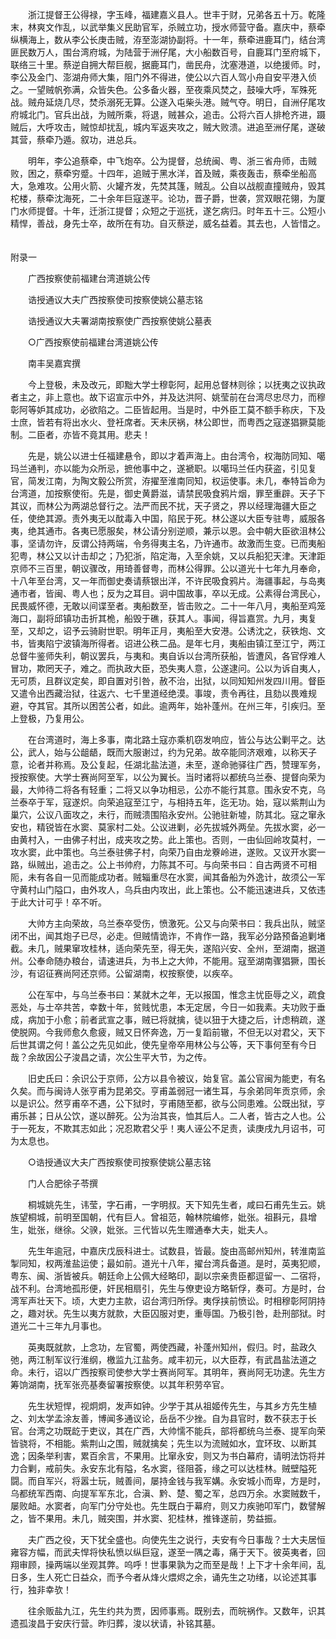 <!-- { "loadSidebar": true } -->
　　浙江提督王公得禄，字玉峰，福建嘉义县人。世丰于财，兄弟各五十万。乾隆末，林爽文作乱，以武举集义民助官军，杀贼立功，授水师营守备。嘉庆中，蔡牵纵横海上，数从李公长庚击贼，洊至澎湖协副将。十一年，蔡牵进鹿耳门，结台湾匪民数万人，围台湾府城，为陆营于洲仔尾，大小船数百号，自鹿耳门至府城下，联络三十里。蔡逆自拥大帮巨舰，据鹿耳门，凿民舟，沈塞港道，以绝援师。时，李公及金门、澎湖舟师大集，阻门外不得进，使公以六百人驾小舟自安平港入侦之。一望贼帆弥满，众皆失色。公多备火器，至夜乘风焚之，鼓噪大呼，军殊死战。贼舟延烧几尽，焚杀溺死无算。公遂入屯柴头港。贼气夺。明日，自洲仔尾攻府城北门。官兵出战，为贼所乘，将退，贼甚众，追击。公将六百人排枪齐进，蹑贼后，大呼攻击，贼惊却扰乱，城内军返夹攻之，贼大败溃。进追至洲仔尾，遂破其营，蔡牵乃遁。叙功，进总兵。

　　明年，李公追蔡牵，中飞炮卒。公为提督，总统闽、粤、浙三省舟师，击贼败，困之，蔡牵穷蹙。十四年，追贼于黑水洋，首及贼，乘夜轰击，蔡牵坐船高大，急难攻。公用火箭、火罐齐发，先焚其篷，贼乱。公自以战舰直撞贼舟，毁其柁楼，蔡牵沈海死，二十余年巨寇遂平。论功，晋子爵，世袭，赏双眼花翎，为厦门水师提督。十年，迁浙江提督；众短之于巡抚，遂乞病归。时年五十三。公短小精悍，善战，身先士卒，故所在有功。自灭蔡逆，威名益着。其去也，人皆惜之。  
　 

附录一

　　广西按察使前福建台湾道姚公传

　　诰授通议大夫广西按察使司按察使姚公墓志铭

　　诰授通议大夫署湖南按察使广西按察使姚公墓表

　　○广西按察使前福建台湾道姚公传

　　南丰吴嘉宾撰

　　今上登极，未及改元，即黜大学士穆彰阿，起用总督林则徐；以抚夷之议执政者主之，非上意也。故下诏宣示中外，并及达洪阿、姚莹前在台湾尽忠尽力，而穆彰阿等妒其成功，必欲陷之。二臣皆起用。当是时，中外臣工莫不额手称庆，下及士庶，皆若有将出水火、登衽席者。天未厌祸，林公即世，而粤西之寇遂猖獗莫能制。二臣者，亦皆不竟其用。悲夫！

　　先是，姚公以进士任福建悬令，即以才着声海上。由台湾令，权海防同知、噶玛兰通判，亦以能为众所忌，摭他事中之，遂褫职。以噶玛兰任内获盗，引见复官，简发江南，为陶文毅公所赏，洊擢至淮南同知，权运使事。未几，奉特旨命为台湾道，加按察使衔。先是，御史黄爵滋，请禁民吸食鸦片烟，罪至重辟。天子下其议，而林公为两湖总督行之。法严而民不扰，天子贤之，界以经理海疆大臣之任，使绝其源。责外夷无以酖毒入中国，陷民于死。林公遂以大臣专驻粤，威服各夷，绝其通市。各夷已愿服矣，林公请分别逆顺，兼示以恩。会中朝大臣欲沮林公事，坚请勿许，反谓公持两端，令务得夷主名，乃许通市。故激而生变。已而夷船犯粤，林公又以计击却之；乃犯浙，陷定海，入至余姚，又以兵船犯天津。天津距京师不三百里，朝议骤改，用琦善督粤，而林公得罪。公以道光十七年九月奉命，十八年至台湾，又一年而御史奏请蔡银出洋，不许民吸食鸦片。海疆事起，与岛夷通市者，皆闽、粤人也；反为之耳目。诇中国故事，卒以无成。公素得台湾民心，民畏威怀德，无敢以间谍至者。夷船数至，皆击败之。二十一年八月，夷船至鸡笼海口，副将邱镇功击折其桅，船毁于礁，获其人。事闻，得旨嘉赏。九月，夷复至，又却之，诏予云骑尉世职。明年正月，夷船至大安港。公诱沈之，获铁炮、文书，皆夷陷宁波镇海所得者。诏进公秩二品。是年七月，夷船由镇江至江宁，两江总督牛鉴师失利，朝议罢兵，与夷和。夷自诉以台湾所获船，皆遭风，各官俘难人冒功，欺罔天子，难之。而执政大臣，恐失夷人意，公遂逮问。公以为诉自夷人，无可质，且群议定矣，即自置对引咎，赦不治，出狱，以同知知州发四川用。督臣又遣令出西藏治狱，往返六、七千里道经绝漠。事竣，责令再往，且劾以畏难规避，夺其官。其所以困苦公者，如此。逾两年，始补蓬州。在州三年，引疾归。至上登极，乃复用公。

　　在台湾道时，海上多事，南北路土寇亦乘机窃发响应，皆公与达公剿平之。达公，武人，始与公龃龉，既而大服谢过，约为兄弟。故卒能同济艰难，以称天子意，论者并称焉。及公复起，任湖北盐法道，未至，遂命驰驿往广西，赞理军务，授按察使。大学士赛尚阿至军，以公为翼长。当时诸将以都统乌兰泰、提督向荣为最，大帅待二将各有轻重；二将又以争功相忌，公亦不能行其意。围永安不克，乌兰泰卒于军，寇遂炽。向荣追寇至江宁，与相持五年，迄无功。始，寇以紫荆山为巢穴，公议八面攻之，未行，而贼溃围陷永安州。公驰驻新墟，防其北。寇之窜永安也，精锐皆在水窦、莫家村二处。公议进剿，必先拔城外两垒。先拔水窦，必一由黄村入，一由佛子村出，成夹攻之势。此上策也。否则，一由仙回岭攻莫村，一攻水窦，此中策也。乌兰泰驻佛子村，向荣乃自由龙藔岭进，遂败。又议开水窦一路，纵贼出，追击之。公上书帅府，力陈其不可。与向荣书曰：自古两贤不可相阨，未有各自一见而能成功者。贼辎重尽在水窦，闻其备船为外逸计，故须公一军守黄村山门隘口，由外攻人，乌兵由内攻出，此上策也。公不能迅速进兵，又依违于此大计可乎！卒不听。

　　大帅方主向荣故，乌兰泰卒受伤，愤激死。公又与向荣书曰：我兵出队，贼坚闭不出，闻其炮子已尽，必走。但贼情诡诈，不肯作一路，我军必分路预备追剿堵截。未几，贼果窜攻桂林，适向荣先至，得无失，遂陷兴安、全州，至湖南，据道州。公奉命随办粮台，请速进兵，为书上之大帅，不能用。寇至湖南骤猖獗，围长沙，有诏征赛尚阿还京师。公留湖南，权按察使，以疾卒。

　　公在军中，与乌兰泰书曰：某就木之年，无以报国，惟念主忧臣辱之义，疏食恶处，与士卒共苦，幸数十年，贫贱忧患，本无定居，今日一如我素。夫功败于垂成，病加于小愈；前者武宣之事，贼已将就擒，徒以狃于大捷之后，计虑稍疏，遂使脱网。今我师愈久愈疲，贼又日怀奔逸，万一复蹈前辙，不但无以对君父，天下后世其谓之何！盖公之先见如此，使先皇帝卒用林公与公等，天下事何至有今日哉？余故因公子浚昌之请，次公生平大节，为之传。

　　旧史氏曰：余识公于京师，公方以县令被议，始复官。盖公官闽为能吏，有名久矣。而与闽诗人张亨甫为昆弟交。亨甫盖弱冠一诸生耳，与余弟同年贡京师，余以是识公。然亨甫卒不遇，公下狱时，亨甫随至都，欲与公同患难。公既出狱，亨甫乐甚；日从公饮，遂以醉死。公为治其丧，恤其后人。二人者，皆古之人也。公于一死友，不欺其志如此；况忍欺君父乎！夷人诬公不足责，读庚戌九月诏书，可为太息也。

　　○诰授通议大夫广西按察使司按察使姚公墓志铭

　　门人合肥徐子苓撰

　　桐城姚先生，讳莹，字石甫，一字明叔。天下知先生者，咸曰石甫先生云。姚族望桐城，前明至国朝，代有巨人。曾祖范，翰林院编修，妣张。祖斟元，县增生，妣张，继徐。父骙，妣张。三代皆以先生赠通奉大夫，妣夫人。

　　先生年逾冠，中嘉庆戊辰科进士。试数县，皆最。旋由高邮州知州，转淮南监掣同知，权两淮盐运使；最如前。道光十八年，擢台湾兵备道。是时，英夷犯顺，粤东、闽、浙皆被兵。朝廷命上公佩大经略印，副以宗亲贵臣都逗留一、二宿将，战不利。台湾地孤形便，奸民相扇引，先生与僚吏设方略斩俘，奏可。方是时，台湾军声壮天下。顷，大吏力主款，诏台湾归所俘。夷俘挟前愤讼。时相穆彰阿阴持之，趣对状。先生以夷方就款，大臣囚服对吏，重辱国。乃极引咎，赴刑部狱。时道光二十三年九月事也。

　　英夷既就款，上念功，左官蜀，两使西藏，补蓬州知州，假归。时，盐政久弛，两江制军议行淮纲，檄监九江盐务。咸丰初元，以大臣荐，有武昌盐法道之命。未行，诏以广西按察司使参大学士赛尚阿军。其明年，赛尚阿无功逮。先生方筹饷湖南，抚军张亮基奏留署按察使。以其年积劳卒官。

　　先生状短悍，视炯炯，发声如钟。少学于其从祖姬传先生，与其乡方先生植之、刘太学孟涂友善，博闻多通议论，岳岳不少挫。自为县官时，数不获志于长官。台湾之功既龁于吏议，其在广西，大帅懦不能兵，部将都统乌兰泰、提军向荣皆骁将，不相能。紫荆山之围，贼就擒矣；先生以为流贼如水，宜环玫、以断其逸；因条举利害，累百余言，不果用。比窜永安，则又为书白幕府，请明法饬将并力合剿，戒前失。永安东北有隘，名水窦，径阻荟，缘之可以达桂林。贼壁隘死闘。而自军兴，将嚣士玩，贼善间，屡持金钱与我军媾。永安城小而卑，方是时，乌都统军西南、向提军军东北，合滇、黔、楚、蜀之军，总四万余。水窦贼数千，屡败衄。水窦者，向军门分守处也。先生既白于幕府，则又力疾驰叩军门，数譬解之，皆不果用。未几，贼突围，并水窦、犯桂林，推锋遂前，势益振。

　　夫广西之役，天下犹全盛也。向使先生之说行，夫安有今日事哉？士大夫居恒雍容方幅，而武夫悍将快私愤以纵巨寇，遂至一隅之毒，痛于天下。彼英夷者，回翔审顾，操两端以坐观其弊。呜呼！世事果孰为之而至是哉！上下才十余年间，乱日多，生人死亡日益众，而予今者从烽火煨烬之余，诵先生之功绪，以论述其事行，独非幸欤！

　　往余贩盐九江，先生约共为贾，因师事焉。既别去，而皖祸作。又数年，识其遗孤浚昌于安庆行营。昨归葬，浚以状请，补铭其墓。

